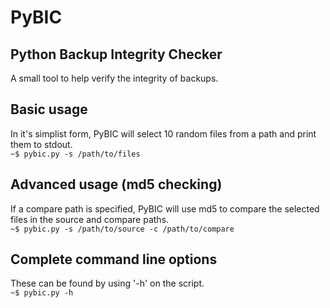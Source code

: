 # PyBIC
## Python Backup Integrity Checker
A small tool to help verify the integrity of backups.  

## Basic usage
In it's simplist form, PyBIC will select 10 random files from a path and print them to stdout.  
`~$ pybic.py -s /path/to/files`

## Advanced usage (md5 checking)
If a compare path is specified, PyBIC will use md5 to compare the selected files in the source and compare paths.  
`~$ pybic.py -s /path/to/source -c /path/to/compare`

## Complete command line options
These can be found by using '-h' on the script.  
`~$ pybic.py -h`
